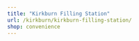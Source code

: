 ```yaml
---
title: "Kirkburn Filling Station"
url: /kirkburn/kirkburn-filling-station/
shop: convenience
---
```

